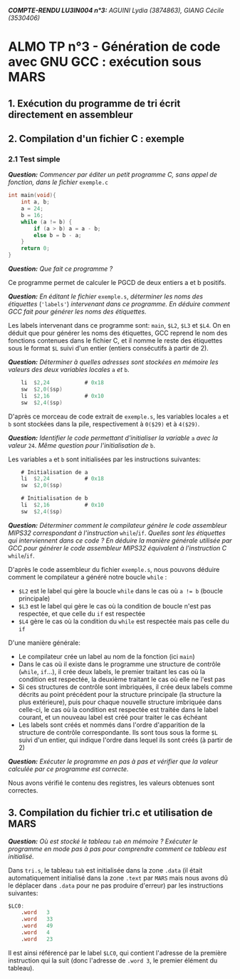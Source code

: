 *__COMPTE-RENDU LU3IN004 n°3:__* *AGUINI Lydia (3874863), GIANG Cécile (3530406)*

# ALMO TP n°3 - Génération de code avec GNU GCC : exécution sous MARS

## 1. Exécution du programme de tri écrit directement en assembleur

## 2. Compilation d'un fichier C : exemple

### 2.1 Test simple

*__Question:__* *Commencer par éditer un petit programme C, sans appel de fonction, dans le fichier* `exemple.c`

```c
int main(void){
	int a, b;
	a = 24;
	b = 16;
	while (a != b) {
		if (a > b) a = a - b;
		else b = b - a;
	}
	return 0;
}
```

*__Question:__* *Que fait ce programme ?*

Ce programme permet de calculer le PGCD de deux entiers a et b positifs.

*__Question:__* *En éditant le fichier* `exemple.s`, *déterminer les noms des étiquettes* (`'labels'`) *intervenant dans ce programme. En déduire comment GCC fait pour générer les noms des étiquettes.*

Les labels intervenant dans ce programme sont: `main`,  `$L2`, `$L3` et `$L4`. On en déduit que pour générer les noms des étiquettes, GCC reprend le nom des fonctions contenues dans le fichier C, et il nomme le reste des étiquettes sous le format `$L` suivi d'un entier (entiers consécutifs à partir de 2).

*__Question:__* *Déterminer à quelles adresses sont stockées en mémoire les valeurs des deux variables locales* `a` *et* `b`.

```nasm
	li	$2,24			# 0x18
	sw	$2,0($sp)
	li	$2,16			# 0x10
	sw	$2,4($sp)
```
D'après ce morceau de code extrait de `exemple.s`, les variables locales `a` et `b` sont stockées dans la pile, respectivement à `0($29)` et à `4($29)`.

*__Question:__* *Identifier le code permettant d'initialiser la variable* `a` *avec la valeur* `24`. *Même question pour l'initialisation de* `b`.

Les variables `a` et `b` sont initialisées par les instructions suivantes:

```nasm
	# Initialisation de a
	li	$2,24			# 0x18
	sw	$2,0($sp)

	# Initialisation de b
	li	$2,16			# 0x10
	sw	$2,4($sp)
```
*__Question:__* *Déterminer comment le compilateur génère le code assembleur MIPS32 correspondant à l'instruction* `while`/`if`. *Quelles sont les étiquettes qui interviennent dans ce code ? En déduire la manière générale utilisée par GCC pour générer le code assembleur MIPS32 équivalent à l'instruction C* `while`/`if`.

D'après le code assembleur du fichier `exemple.s`, nous pouvons déduire comment le compilateur a généré notre boucle `while` :

* `$L2` est le label qui gère la boucle `while` dans le cas où `a != b` (boucle principale)
* `$L3` est le label qui gère le cas où la condition de boucle n'est pas respectée, et que celle du `if` est respectée
* `$L4` gère le cas où la condition du `while` est respectée mais pas celle du `if`

D'une manière générale:

* Le compilateur crée un label au nom de la fonction (ici `main`)
* Dans le cas où il existe dans le programme une structure de contrôle (`while`, `if`...), il crée deux labels, le premier traitant les cas où la condition est respectée, la deuxième traitant le cas où elle ne l'est pas
* Si ces structures de contrôle sont imbriquées, il crée deux labels comme décrits au point précédent pour la structure principale (la structure la plus extérieure), puis pour chaque nouvelle structure imbriquée dans celle-ci, le cas où la condition est respectée est traitée dans le label courant, et un nouveau label est créé pour traiter le cas échéant
* Les labels sont créés et nommés dans l'ordre d'apparition de la structure de contrôle correspondante. Ils sont tous sous la forme `$L` suivi d'un entier, qui indique l'ordre dans lequel ils sont créés (à partir de 2)

*__Question:__* *Exécuter le programme en pas à pas et vérifier que la valeur calculée par ce programme est correcte.*

Nous avons vérifié le contenu des registres, les valeurs obtenues sont correctes.


## 3. Compilation du fichier tri.c et utilisation de MARS

*__Question:__* *Où est stocké le tableau `tab` en mémoire ? Exécuter le programme en mode pas à pas pour comprendre comment ce tableau est initialisé.*

Dans `tri.s`, le tableau `tab` est initialisée dans la zone `.data` (il était automatiquement initialisé dans la zone `.text` par `MARS` mais nous avons dû le déplacer dans `.data` pour ne pas produire d'erreur) par les instructions suivantes:
 
```nasm
$LC0:
	.word	3
	.word	33
	.word	49
	.word	4
	.word	23
```
Il est ainsi référencé par le label `$LC0`, qui contient l'adresse de la première instruction qui la suit (donc l'adresse de `.word 3`, le premier élément du tableau).
